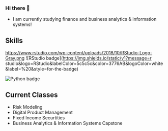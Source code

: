 ### Hi there 👋
- I am currently studying finance and business analytics & information systems!

## Skills

https://www.rstudio.com/wp-content/uploads/2018/10/RStudio-Logo-Gray.png
![RStudio badge](https://img.shields.io/static/v1?message=r studio&logo=RStudio&labelColor=5c5c5c&color=3776AB&logoColor=white&label=%20&style=for-the-badge)

![Python badge](https://img.shields.io/static/v1?message=python&logo=python&labelColor=5c5c5c&color=3776AB&logoColor=white&label=%20&style=for-the-badge)


## Current Classes
- Risk Modeling
- Digital Product Management
- Fixed Income Securtities
- Business Analytics & Information Systems Capstone
